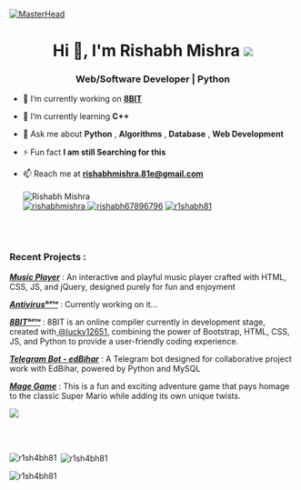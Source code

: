 [![MasterHead](https://developers.giphy.com/branch/master/static/api-512d36c09662682717108a38bbb5c57d.gif)](https://www.linkedin.com/in/r1shabh81/)
<h1 align="center"><div class="desktop-only">Hi 👋, I'm Rishabh Mishra <img src="https://38.media.tumblr.com/a49ada6ae7aba8e0910199107ee58df7/tumblr_n6etg4m9vS1swjueno1_500.gif"></h1>
<h3 align="center">Web/Software Developer | Python </h3>


<!--<img src="https://cdn.dribbble.com/users/330915/screenshots/3587000/10_coding_dribbble.gif" align="right" width="400">-->


- 🔭 I’m currently working on **[8BIT](https://github.com/R1SH4BH81/8BIT)**

- 🌱 I’m currently learning **C++**

- 💬 Ask me about **Python** , **Algorithms** , **Database** , **Web Development**
  

- ⚡ Fun fact **I am still Searching for this**

- 📫 Reach me at **<rishabhmishra.81e@gmail.com>**
  <br><br>
   <img src="https://komarev.com/ghpvc/?username=r1sh4bh81&label=Profile%20views&color=0e75b6&style=flat" alt="Rishabh Mishra" /><br>
  <a href="https://codepen.io/rishabhmishra" target="blank"><img src="https://img.shields.io/twitter/follow/r1shabhmishra?logo=codepen&style=for-the-badge" alt="rishabhmishra" />
    <a href="https://twitter.com/rishabh67896796" target="blank"><img src="https://img.shields.io/twitter/follow/rishabh67896796?logo=twitter&style=for-the-badge" alt="rishabh67896796" /></a>
    <a href="https://linkedin.com/in/r1shabh81" target="blank"><img src="https://img.shields.io/twitter/follow/r1shabh81?logo=linkedin&style=for-the-badge" alt="r1shabh81" /></a>

<br><br>
<h3>Recent Projects :</h3>
<p><a href="https://musicplayer81.netlify.app/"><b><i>Music Player</i></b></a> : An interactive and playful music player crafted with HTML, CSS, JS, and jQuery, designed purely for fun and enjoyment</p>
<p><a href="https://replit.com/@RishabhMishra18/antivirus#main.py"><b><i>Antivirusᵇᵉᵗᵃ</i></b></a> : Currently working on it...</p>
<p><a href="https://compiler81.netlify.app/"><b><i>8BITᵇᵉᵗᵃ</i></b></a> : 8BIT is an online compiler currently in development stage, created with<a href="https://github.com/lucky12651"> @lucky12651</a>, combining the power of Bootstrap, HTML, CSS, JS, and Python to provide a user-friendly coding experience. </p>
<p><a href="https://t.me/edBiharBot"><b><i>Telegram Bot - edBihar</i></b></a> : A Telegram bot designed for collaborative project work with EdBihar, powered by Python and MySQL</p>
<p><a href="https://r1sh4bh81.github.io/magegame/"><b><i>Mage Game</i></b></a> : This is a fun and exciting adventure game that pays homage to the classic Super Mario while adding its own unique twists.</p>
<p><img src="https://image.ibb.co/kHHeny/hor_line.png"></p>
<br><br>
<p><img align="left" src="https://github-readme-stats.vercel.app/api/top-langs?username=r1sh4bh81&show_icons=true&locale=en&layout=compact" alt="r1sh4bh81" /></p>

<p>&nbsp;<img align="center" src="https://github-readme-stats.vercel.app/api?username=r1sh4bh81&show_icons=true&locale=en" alt="r1sh4bh81" /></p>

<p><img align="center" src="https://github-readme-streak-stats.herokuapp.com/?user=r1sh4bh81&" alt="r1sh4bh81" /></p><br>

</body>
